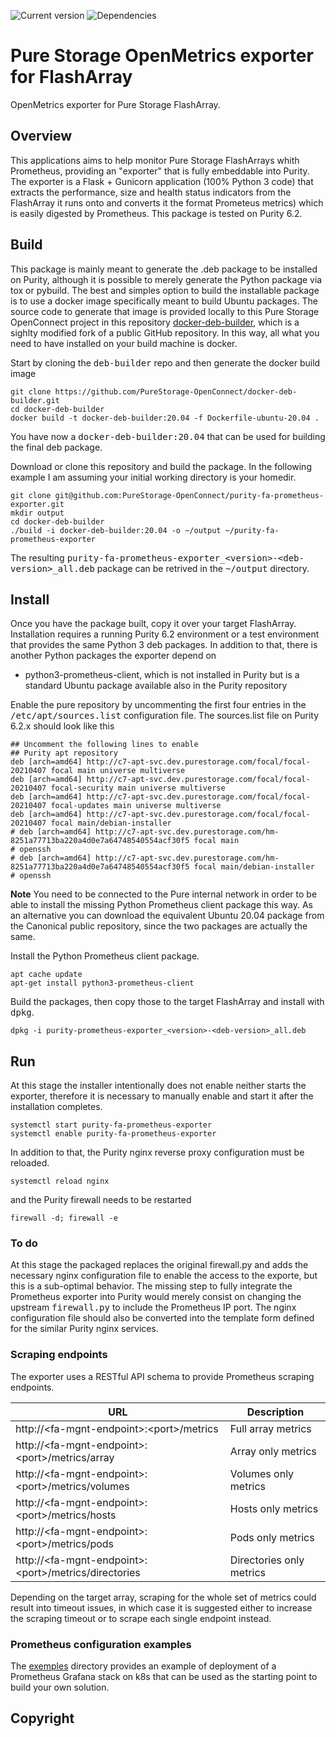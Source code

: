 ![Current version](https://img.shields.io/badge/current%20version-0.0.1-blue) ![Dependencies](https://img.shields.io/badge/dependecies-python3--prometheus--client%20-orange)

# Pure Storage OpenMetrics exporter for FlashArray
OpenMetrics exporter for Pure Storage FlashArray.

## Overview

This applications aims to help monitor Pure Storage FlashArrays whith Prometheus, providing an "exporter" that is fully embeddable into Purity. The exporter is a Flask + Gunicorn application (100% Python 3 code) that extracts the performance, size and health status indicators from the FlashArray it runs onto and converts it the format Prometeus metrics) which is easily digested by Prometheus. This package is tested on Purity 6.2.


## Build

This package is mainly meant to generate the .deb package to be installed on Purity, although it is possible to merely generate the Python package via tox or pybuild.
The best and simples option to build the installable package is to use a docker image specifically meant to build Ubuntu packages. The source code to generate  that image is provided locally to this Pure Storage OpenConnect project in this repository [docker-deb-builder](https://github.com/PureStorage-OpenConnect/docker-deb-builder), which is a sighlty modified fork of a public GitHub repository.
In this way, all what you need to have installed on your build machine is docker.

Start by cloning the <kbd>deb-builder</kbd> repo and then generate the docker build image
```shell
git clone https://github.com/PureStorage-OpenConnect/docker-deb-builder.git
cd docker-deb-builder
docker build -t docker-deb-builder:20.04 -f Dockerfile-ubuntu-20.04 .
```
You have now a <kbd>docker-deb-builder:20.04</kbd> that can be used for building the final deb package.

Download or clone this repository and build the package. In the following example I am assuming your initial working directory is your homedir.

```shell
git clone git@github.com:PureStorage-OpenConnect/purity-fa-prometheus-exporter.git
mkdir output
cd docker-deb-builder
./build -i docker-deb-builder:20.04 -o ~/output ~/purity-fa-prometheus-exporter
```
The resulting <kbd>purity-fa-prometheus-exporter_\<version\>-\<deb-version\>_all.deb</kbd> package can be retrived in the <kbd>~/output</kbd> directory.

## Install
Once you have the package built, copy it over your target FlashArray.
Installation requires a running Purity 6.2 environment or a test environment that provides the same Python 3 deb packages. In addition to that, there is another Python packages the exporter depend on

- python3-prometheus-client, which is not installed in Purity but is a standard Ubuntu package available also in the Purity repository


Enable the pure repository by uncommenting the first four entries in the <kbd>/etc/apt/sources.list</kbd> configuration file. 
The sources.list file on Purity 6.2.x should look like this

```shell
## Uncomment the following lines to enable
## Purity apt repository
deb [arch=amd64] http://c7-apt-svc.dev.purestorage.com/focal/focal-20210407 focal main universe multiverse
deb [arch=amd64] http://c7-apt-svc.dev.purestorage.com/focal/focal-20210407 focal-security main universe multiverse
deb [arch=amd64] http://c7-apt-svc.dev.purestorage.com/focal/focal-20210407 focal-updates main universe multiverse
deb [arch=amd64] http://c7-apt-svc.dev.purestorage.com/focal/focal-20210407 focal main/debian-installer
# deb [arch=amd64] http://c7-apt-svc.dev.purestorage.com/hm-8251a77713ba220a4d0e7a64748540554acf30f5 focal main                   # openssh
# deb [arch=amd64] http://c7-apt-svc.dev.purestorage.com/hm-8251a77713ba220a4d0e7a64748540554acf30f5 focal main/debian-installer  # openssh

```
**Note**
You need to be connected to the Pure internal network in order to be able to install the missing Python Prometheus client package this way. As an alternative you can download the equivalent Ubuntu 20.04 package from the Canonical public repository, since the two packages are actually the same.
  
Install the Python Prometheus client package.

```shell
apt cache update
apt-get install python3-prometheus-client
```

Build the packages, then copy those to the target FlashArray and install with <kbd>dpkg</kbd>.

```shell
dpkg -i purity-prometheus-exporter_<version>-<deb-version>_all.deb
```
  
## Run
  
At this stage the installer intentionally does not enable neither starts the exporter, therefore it is necessary to manually enable and start it after the installation completes.
  
```shell
systemctl start purity-fa-prometheus-exporter
systemctl enable purity-fa-prometheus-exporter
```
In addition to that, the Purity nginx reverse proxy configuration must be reloaded.
```shell
systemctl reload nginx
```

and the Purity firewall needs to be restarted

```shell
firewall -d; firewall -e
```

### To do

At this stage the packaged replaces the original firewall.py and adds the necessary nginx configuration file to enable the access to the exporte, but this is a sub-optimal behavior. The missing step to fully integrate the Prometheus exporter into Purity would merely consist on changing the upstream <kbd>firewall.py</kbd> to include the Prometheus IP port. The nginx configuration file should also be converted into the template form defined for the similar Purity nginx services.

### Scraping endpoints

The exporter uses a RESTful API schema to provide Prometheus scraping endpoints.


URL | Description
---|---
http://\<fa-mgnt-endpoint\>:\<port\>/metrics | Full array metrics
http://\<fa-mgnt-endpoint\>:\<port\>/metrics/array | Array only metrics
http://\<fa-mgnt-endpoint\>:\<port\>/metrics/volumes | Volumes only metrics
http://\<fa-mgnt-endpoint\>:\<port\>/metrics/hosts | Hosts only metrics
http://\<fa-mgnt-endpoint\>:\<port\>/metrics/pods | Pods only metrics
http://\<fa-mgnt-endpoint\>:\<port\>/metrics/directories| Directories only metrics

Depending on the target array, scraping for the whole set of metrics could result into timeout issues, in which case it is suggested either to increase the scraping timeout or to scrape each single endpoint instead.

  
### Prometheus configuration examples

The [exemples](examples) directory provides an example of deployment of a Prometheus Grafana stack on k8s that can be used as the starting point to build your own solution.


## Copyright


